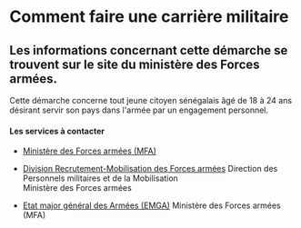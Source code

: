 # Comment faire une carrière militaire

Les informations concernant cette démarche se trouvent sur le site du ministère des Forces armées.
--------------------------------------------------------------------------------------------------

Cette démarche concerne tout jeune citoyen sénégalais âgé de 18 à 24 ans désirant servir son pays dans l'armée par un engagement personnel.

#### Les services à contacter

*   [Ministère des Forces armées (MFA)](../../../services/ministere-des-forces-armees-mfa.md)
*   [Division Recrutement-Mobilisation des Forces armées](../../../services/division-recrutement-mobilisation-des-forces-armees.md) Direction des Personnels militaires et de la Mobilisation  
    Ministère des Forces armées  
    
*   [Etat major général des Armées (EMGA)](../../../services/etat-major-general-des-armees-emga.md) Ministère des Forces armées (MFA)